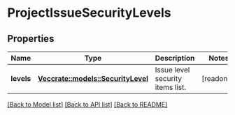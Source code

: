 # ProjectIssueSecurityLevels

## Properties

Name | Type | Description | Notes
------------ | ------------- | ------------- | -------------
**levels** | [**Vec<crate::models::SecurityLevel>**](SecurityLevel.md) | Issue level security items list. | [readonly]

[[Back to Model list]](../README.md#documentation-for-models) [[Back to API list]](../README.md#documentation-for-api-endpoints) [[Back to README]](../README.md)


